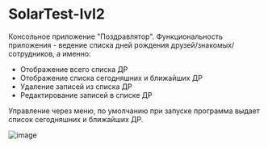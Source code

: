 # SolarTest-lvl2
Консольное приложение "Поздравлятор". Функциональность приложения - ведение списка дней рождения друзей/знакомых/сотрудников, а именно:
* Отображение всего списка ДР
* Отображение списка сегодняшних и ближайших ДР
* Удаление записей из списка ДР
* Редактирование записей в списке ДР

Управление через меню, по умолчанию при запуске программа выдает список сегодняшних и ближайших ДР.

![image](https://user-images.githubusercontent.com/68563967/185125763-e978695e-ca05-4400-8650-f0cf074a85af.png)
